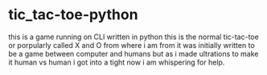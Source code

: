 # tic_tac-toe-python
this is a game running on CLI written in python
this is the normal tic-tac-toe or porpularly called X and O from where i am from
it was initially written to be a game between computer and humans but as i made ultrations to make it human vs human i got into a tight
now i am whispering for help.
